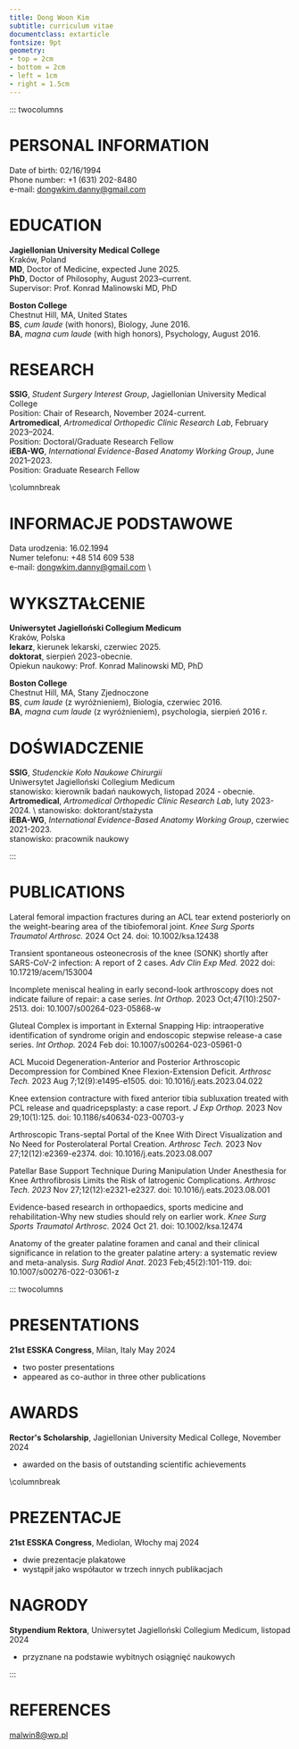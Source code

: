 ```yaml
---
title: Dong Woon Kim
subtitle: curriculum vitae
documentclass: extarticle
fontsize: 9pt
geometry:
- top = 2cm
- bottom = 2cm
- left = 1cm
- right = 1.5cm
---
```


::: twocolumns

# PERSONAL INFORMATION

Date of birth: 02/16/1994  
Phone number: +1 (631) 202-8480  
e-mail: dongwkim.danny@gmail.com  

# EDUCATION

**Jagiellonian University Medical College**  \
Kraków, Poland  \
**MD**, Doctor of Medicine, expected June 2025.  \
**PhD**, Doctor of Philosophy, August 2023–current.  \
 Supervisor: Prof. Konrad Malinowski MD, PhD  

**Boston College**  \
Chestnut Hill, MA, United States  \
**BS**, *cum laude* (with honors), Biology, June 2016.  \
**BA**, *magna cum laude* (with high honors), Psychology, August 2016.  


# RESEARCH

**SSIG**, *Student Surgery Interest Group*, Jagiellonian University Medical College  \
  Position: Chair of Research, November 2024-current.  \
**Artromedical**, *Artromedical Orthopedic Clinic Research Lab*, February 2023–2024.  \
  Position: Doctoral/Graduate Research Fellow  \
**iEBA-WG**, *International Evidence-Based Anatomy Working Group*, June 2021–2023.  \
  Position: Graduate Research Fellow  
  
\columnbreak  
  
# INFORMACJE PODSTAWOWE

Data urodzenia: 16.02.1994  \
Numer telefonu: +48 514 609 538  \
e-mail: dongwkim.danny@gmail.com  \

# WYKSZTAŁCENIE 

**Uniwersytet Jagielloński Collegium Medicum**  \
Kraków, Polska  \
**lekarz**, kierunek lekarski, czerwiec 2025.  \
**doktorat**, sierpień 2023-obecnie.   \
Opiekun naukowy: Prof. Konrad Malinowski MD, PhD  
 
**Boston College**  \
Chestnut Hill, MA, Stany Zjednoczone  \
**BS**, *cum laude* (z wyróżnieniem), Biologia, czerwiec 2016. \
**BA**, *magna cum laude* (z wyróżnieniem), psychologia, sierpień 2016 r.  
 
# DOŚWIADCZENIE

**SSIG**, *Studenckie Koło Naukowe Chirurgii*  \
Uniwersytet Jagielloński Collegium Medicum     
 stanowisko: kierownik badań naukowych, listopad 2024 - obecnie.  \
**Artromedical**, *Artromedical Orthopedic Clinic Research Lab*, luty 2023-2024.  \ 
 stanowisko: doktorant/stażysta  
**iEBA-WG**, *International Evidence-Based Anatomy Working Group*, czerwiec 2021-2023.       
 stanowisko: pracownik naukowy  

:::

# PUBLICATIONS

Lateral femoral impaction fractures during an ACL tear extend posteriorly on the weight-bearing area of the tibiofemoral joint. *Knee Surg Sports Traumatol Arthrosc.* 2024 Oct 24. doi: 10.1002/ksa.12438  

Transient spontaneous osteonecrosis of the knee (SONK) shortly after SARS-CoV-2 infection: A report of 2 cases. *Adv Clin Exp Med.* 2022 doi: 10.17219/acem/153004  

Incomplete meniscal healing in early second-look arthroscopy does not indicate failure of repair: a case series. *Int Orthop.* 2023 Oct;47(10):2507-2513. doi: 10.1007/s00264-023-05868-w  

Gluteal Complex is important in External Snapping Hip: intraoperative identification of syndrome origin and endoscopic stepwise release-a case series. *Int Orthop.* 2024 Feb doi: 10.1007/s00264-023-05961-0  

ACL Mucoid Degeneration-Anterior and Posterior Arthroscopic Decompression for Combined Knee Flexion-Extension Deficit. *Arthrosc Tech.* 2023 Aug 7;12(9):e1495-e1505. doi: 10.1016/j.eats.2023.04.022  

Knee extension contracture with fixed anterior tibia subluxation treated with PCL release and quadricepsplasty: a case report. *J Exp Orthop.* 2023 Nov 29;10(1):125. doi: 10.1186/s40634-023-00703-y  

Arthroscopic Trans-septal Portal of the Knee With Direct Visualization and No Need for Posterolateral Portal Creation. *Arthrosc Tech.* 2023 Nov 27;12(12):e2369-e2374. doi: 10.1016/j.eats.2023.08.007  

Patellar Base Support Technique During Manipulation Under Anesthesia for Knee Arthrofibrosis Limits the Risk of Iatrogenic Complications. *Arthrosc Tech. 2023* Nov 27;12(12):e2321-e2327. doi: 10.1016/j.eats.2023.08.001  

Evidence-based research in orthopaedics, sports medicine and rehabilitation-Why new studies should rely on earlier work. *Knee Surg Sports Traumatol Arthrosc.* 2024 Oct 21. doi: 10.1002/ksa.12474  

Anatomy of the greater palatine foramen and canal and their clinical significance in relation to the greater palatine artery: a systematic review and meta-analysis. *Surg Radiol Anat*. 2023 Feb;45(2):101-119. doi: 10.1007/s00276-022-03061-z  


::: twocolumns


# PRESENTATIONS

**21st ESSKA Congress**, Milan, Italy May 2024 

  - two poster presentations
  - appeared as co-author in three other publications  

# AWARDS  

**Rector's Scholarship**, Jagiellonian University Medical College, November 2024  

  - awarded on the basis of outstanding scientific achievements  

\columnbreak  

# PREZENTACJE 

**21st ESSKA Congress**, Mediolan, Włochy maj 2024 

  - dwie prezentacje plakatowe 
  - wystąpił jako współautor w trzech innych publikacjach  

# NAGRODY 

**Stypendium Rektora**, Uniwersytet Jagielloński Collegium Medicum, listopad 2024 

  - przyznane na podstawie wybitnych osiągnięć naukowych  

:::

# REFERENCES

malwin8@wp.pl
